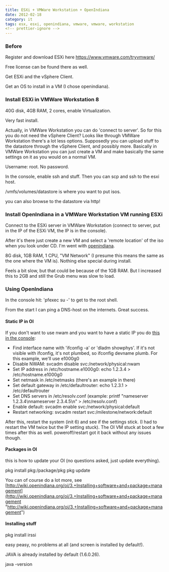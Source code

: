 ```yaml
---
title: ESXi + VMWare Workstation + OpenIndiana
date: 2012-02-18
category: it
tags: esx, esxi, openindiana, vmware, vmware, workstation
<!-- prettier-ignore -->
---
```


### Before

Register and download ESXi here <https://www.vmware.com/tryvmware/>

Free license can be found there as well.

Get ESXi and the vSphere Client.

Get an OS to install in a VM (I chose openindiana).

### Install ESXi in VMWare Workstation 8

40G disk, 4GB RAM, 2 cores, enable Virtualization.

Very fast install.

Actually, in VMWare Workstation you can do 'connect to server'. So for this you do not need the vSphere Client? Looks like through VMWare Workstation there's a lot less options. Supposedly you can upload stuff to the datastore through the vSphere Client, and possibly more. Basically in VMWare Workstation you can just create a VM and make basically the same settings on it as you would on a normal VM.

Username: root. No password.

In the console, enable ssh and stuff. Then you can scp and ssh to the esxi host.

/vmfs/volumes/datastore is where you want to put isos.

you can also browse to the datastore via http!

### Install OpenIndiana in a VMWare Workstation VM running ESXi

Connect to the ESXi server in VMWare Workstation (connect to server, put in the IP of the ESXi VM, the IP is in the console).

After it's there just create a new VM and select a 'remote location' of the iso when you look under CD. I'm went with [openindiana](http://openindiana.org/ "oi.org").

8G disk, 1GB RAM, 1 CPU, "VM Network" (I presume this means the same as the one where the VM is). Nothing else special during install.

Feels a bit slow, but that could be because of the 1GB RAM. But I increased this to 2GB and still the Grub menu was slow to load.

### Using OpenIndiana

In the console hit: 'pfexec su -' to get to the root shell.

From the start I can ping a DNS-host on the internets. Great success.

#### Static IP in OI

If you don't want to use nwam and you want to have a static IP you do [this in the console](http://wiki.openindiana.org/oi/4.+System+Administration "follow this guide on wiki.openindiana"):

- Find interface name with 'ifconfig -a' or 'dladm showphys'. If it's not visible with ifconfig, it's not plumbed, so ifconfig devname plumb. For this example, we'll use e1000g0
- Disable NWAM: svcadm disable svc:/network/physical:nwam
- Set IP address in /etc/hostname.e1000g0: echo 1.2.3.4 > /etc/hostname.e1000g0
- Set netmask in /etc/netmasks (there's an example in there)
- Set default gateway in /etc/defaultrouter: echo 1.2.3.1 > /etc/defaultrouter
- Set DNS servers in /etc/resolv.conf (example: printf "nameserver 1.2.3.4\\nnameserver 2.3.4.5\\n" > /etc/resolv.conf)
- Enable default: svcadm enable svc:/network/physical:default
- Restart networking: svcadm restart svc:/milestone/network:default

After this, restart the system (init 6) and see if the settings stick. (I had to restart the VM twice but the IP setting stuck). The OI VM stuck at boot a few times after this as well. poweroff/restart got it back without any issues though.

#### Packages in OI

this is how to update your OI (no questions asked, just update everything).

pkg install pkg:/package/pkg pkg update

You can of course do a lot more, see [http://wiki.openindiana.org/oi/3.+Installing+software+and+package+management](http://wiki.openindiana.org/oi/3.+Installing+software+and+package+management "http://wiki.openindiana.org/oi/3.+Installing+software+and+package+management")

#### Installing stuff

pkg install irssi

easy peasy, no problems at all (and screen is installed by default!).

JAVA is already installed by default (1.6.0.26).

java -version

